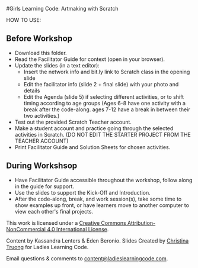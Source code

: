 #Girls Learning Code: Artmaking with Scratch

HOW TO USE:
## Before Workshop
* Download this folder.
* Read the Facilitator Guide for context (open in your browser).
* Update the slides (in a text editor): 
    * Insert the network info and bit.ly link to Scratch class in the opening slide
    * Edit the facilitator info (slide 2 + final slide) with your photo and details
    * Edit the Agenda (slide 5) if selecting different activities, or to shift timing according to age groups (Ages 6-8 have one activity with a break after the code-along. ages 7-12 have a break in between their two activities.)
* Test out the provided Scratch Teacher account.
* Make a student account and practice going through the selected activities in Scratch. (DO NOT EDIT THE STARTER PROJECT FROM THE TEACHER ACCOUNT)
* Print Facilitator Guide and Solution Sheets for chosen activities. 

## During Workshsop
* Have Facilitator Guide accessible throughout the workshop, follow along in the guide for support.
* Use the slides to support the Kick-Off and Introduction.
* After the code-along, break, and work session(s), take some time to show examples up front, or have learners move to another computer to view each other's final projects. 


This work is licensed under a <a rel="license" href="http://creativecommons.org/licenses/by-nc/4.0/">Creative Commons Attribution-NonCommercial 4.0 International License</a>.

Content by Kassandra Lenters & Eden Beronio. Slides Created by [Christina Truong](http://twitter.com/christinatruong) for Ladies Learning Code.

Email questions & comments to <content@ladieslearningcode.com>.
